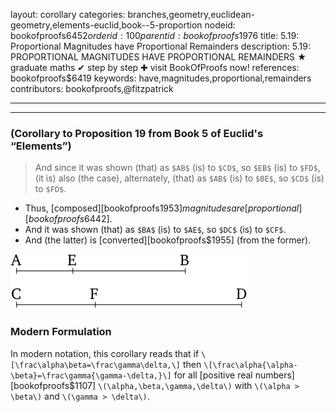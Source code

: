 layout: corollary
categories: branches,geometry,euclidean-geometry,elements-euclid,book--5-proportion
nodeid: bookofproofs$6452
orderid: 100
parentid: bookofproofs$1976
title: 5.19: Proportional Magnitudes have Proportional Remainders
description: 5.19: PROPORTIONAL MAGNITUDES HAVE PROPORTIONAL REMAINDERS &#9733; graduate maths &#10004; step by step &#10010; visit BookOfProofs now!
references: bookofproofs$6419
keywords: have,magnitudes,proportional,remainders
contributors: bookofproofs,@fitzpatrick

---


---

### (Corollary to Proposition 19 from Book 5 of Euclid's “Elements”)

>  And since it was shown (that) as `$AB$` (is) to `$CD$`, so `$EB$` (is) to `$FD$`, (it is) also (the case), alternately, (that) as `$AB$` (is) to `$BE$`, so `$CD$` (is) to `$FD$`.
* Thus, [composed][bookofproofs$1953] magnitudes are [proportional][bookofproofs$6442].
* And it was shown (that) as `$BA$` (is) to `$AE$`, so `$DC$` (is) to `$CF$`.
* And (the latter) is [converted][bookofproofs$1955] (from the former).


![fig19e](https://github.com/bookofproofs/bookofproofs.github.io/blob/main/_sources/_assets/images/euclid/Book05/fig19e.png?raw=true)


### Modern Formulation

In modern notation, this corollary reads that if `\[\frac\alpha\beta=\frac\gamma\delta,\]` then `\[\frac\alpha{\alpha-\beta}=\frac\gamma{\gamma-\delta,}\]`
for all [positive real numbers][bookofproofs$1107] `\(\alpha,\beta,\gamma,\delta\)` with `\(\alpha > \beta\)` and `\(\gamma > \delta\)`.
